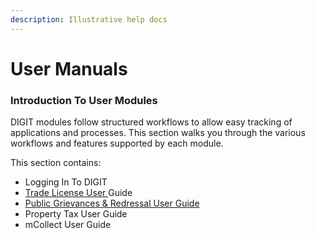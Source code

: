 ```yaml
---
description: Illustrative help docs
---
```


# User Manuals

### Introduction To User Modules

DIGIT modules follow structured workflows to allow easy tracking of applications and processes. This section walks you through the various workflows and features supported by each module.

This section contains:

* Logging In To DIGIT
* [Trade License User ](https://app.gitbook.com/@egov-digit/s/external/understand-digit/product-user-guides/trade-license)Guide
* [Public Grievances & Redressal User Guide](https://app.gitbook.com/@egov-digit/s/external/understand-digit/product-user-guides/public-grievance)
* Property Tax User Guide
* mCollect User Guide











